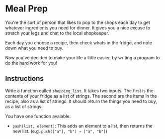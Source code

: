 # Meal Prep

You're the sort of person that likes to pop to the shops each day to get whatever ingredients you need for dinner.
It gives you a nice excuse to stretch your legs and chat to the local shopkeeper.

Each day you choose a recipe, then check whats in the fridge, and note down what you need to buy.

Now you've decided to make your life a little easier, by writing a program to do the hard work for you!

## Instructions

Write a function called `shopping_list`.
It takes two inputs.
The first is the contents of your fridge as a list of strings.
The second are the items in the recipe, also as a list of strings.
It should return the things you need to buy, as a list of strings.

You have one function avaiable:

- `push(list, element)`: This adds an element to a list, then returns the new list. (e.g. `push(["a"], "b") → ["a", "b"]`)
